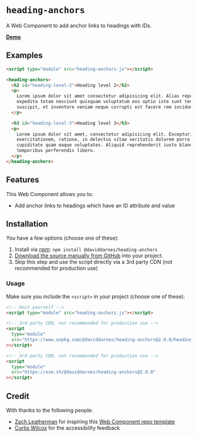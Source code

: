 # `heading-anchors`

A Web Component to add anchor links to headings with IDs.

**[Demo](https://daviddarnes.github.io/heading-anchors/demo.html)**

## Examples

```html
<script type="module" src="heading-anchors.js"></script>

<heading-anchors>
  <h2 id="heading-level-2">Heading level 2</h2>
  <p>
    Lorem ipsum dolor sit amet consectetur adipisicing elit. Alias repudiandae
    expedita totam nesciunt quisquam voluptatum eos optio iste sunt temporibus
    suscipit, et inventore veniam neque corrupti est facere rem incidunt?
  </p>

  <h3 id="heading-level-3">Heading level 3</h3>
  <p>
    Lorem ipsum dolor sit amet, consectetur adipisicing elit. Excepturi eligendi
    exercitationem, ratione, in delectus vitae veritatis dolorem porro
    cupiditate quam eaque voluptates. Aliquid reprehenderit iusto blanditiis ea,
    temporibus perferendis libero.
  </p>
</heading-anchors>
```

## Features

This Web Component allows you to:

- Add anchor links to headings which have an ID attribute and value

## Installation

You have a few options (choose one of these):

1. Install via [npm](https://www.npmjs.com/package/@daviddarnes/heading-anchors): `npm install @daviddarnes/heading-anchors`
1. [Download the source manually from GitHub](https://github.com/daviddarnes/heading-anchors/releases) into your project.
1. Skip this step and use the script directly via a 3rd party CDN (not recommended for production use)

### Usage

Make sure you include the `<script>` in your project (choose one of these):

```html
<!-- Host yourself -->
<script type="module" src="heading-anchors.js"></script>
```

```html
<!-- 3rd party CDN, not recommended for production use -->
<script
  type="module"
  src="https://www.unpkg.com/@daviddarnes/heading-anchors@2.0.0/heading-anchors.js"
></script>
```

```html
<!-- 3rd party CDN, not recommended for production use -->
<script
  type="module"
  src="https://esm.sh/@daviddarnes/heading-anchors@2.0.0"
></script>
```

## Credit

With thanks to the following people:

- [Zach Leatherman](https://zachleat.com) for inspiring this [Web Component repo template](https://github.com/daviddarnes/component-template)
- [Curtis Wilcox](https://github.com/extra808) for the accessibility feedback
